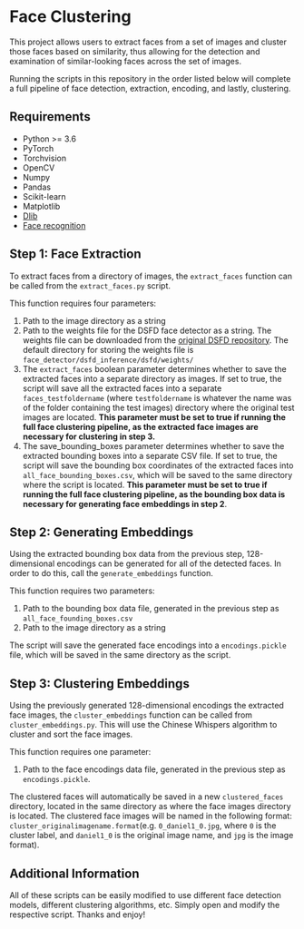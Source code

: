 # Face Clustering
This project allows users to extract faces from a set of images and cluster those faces based on similarity, thus allowing for the detection and examination of similar-looking faces across the set of images.

Running the scripts in this repository in the order listed below will complete a full pipeline of face detection, extraction, encoding, and lastly, clustering.

## Requirements

 - Python >= 3.6
 - PyTorch
 - Torchvision
 - OpenCV
 - Numpy
 - Pandas
 - Scikit-learn
 - Matplotlib
 - [Dlib](https://pypi.org/project/dlib/)
 - [Face recognition](https://github.com/ageitgey/face_recognition)

## Step 1: Face Extraction

To extract faces from a directory of images, the `extract_faces` function can be called from the `extract_faces.py` script. 

This function requires four parameters: 

 1. Path to the image directory as a string
 2. Path to the weights file for the DSFD face detector as a string. The weights file can be downloaded from the [original DSFD repository](https://github.com/TencentYoutuResearch/FaceDetection-DSFD). The default directory for storing the weights file is `face_detector/dsfd_inference/dsfd/weights/`
 3. The `extract_faces` boolean parameter determines whether to save the extracted faces into a separate directory as images. If set to true, the script will save all the extracted faces into a separate `faces_testfoldername` (where `testfoldername` is whatever the name was of the folder containing the test images) directory where the original test images are located. **This parameter must be set to true if running the full face clustering pipeline, as the extracted face images are necessary for clustering in step 3.**
 4. The save_bounding_boxes parameter determines whether to save the extracted bounding boxes into a separate CSV file. If set to true, the script will save the bounding box coordinates of the extracted faces into `all_face_bounding_boxes.csv`, which will be saved to the same directory where the script is located. **This parameter must be set to true if running the full face clustering pipeline, as the bounding box data is necessary for generating face embeddings in step 2**. 

## Step 2: Generating Embeddings

Using the extracted bounding box data from the previous step, 128-dimensional encodings can be generated for all of the detected faces. In order to do this, call the `generate_embeddings` function. 

This function requires two parameters: 

 1. Path to the bounding box data file, generated in the previous step as `all_face_founding_boxes.csv`
 2. Path to the image directory as a string

The script will save the generated face encodings into a `encodings.pickle` file, which will be saved in the same directory as the script. 

## Step 3: Clustering Embeddings

Using the previously generated 128-dimensional encodings the extracted face images, the `cluster_embeddings` function can be called from `cluster_embeddings.py`. This will use the Chinese Whispers algorithm to cluster and sort the face images. 

This function requires one parameter: 

 1. Path to the face encodings data file, generated in the previous step as `encodings.pickle`. 

The clustered faces will automatically be saved in a new `clustered_faces` directory, located in the same directory as where the face images directory is located. The clustered face images will be named in the following format: `cluster_originalimagename.format`(e.g. `0_daniel1_0.jpg`, where `0` is the cluster label, and `daniel1_0` is the original image name, and `jpg` is the image format). 

## Additional Information
All of these scripts can be easily modified to use different face detection models, different clustering algorithms, etc. Simply open and modify the respective script. Thanks and enjoy!

